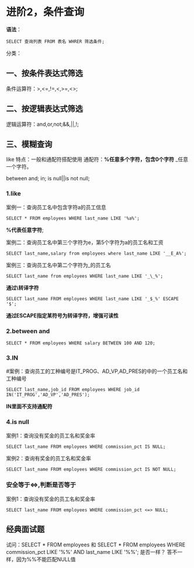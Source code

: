 # 进阶2，条件查询

**语法**：
```mysql
SELECT 查询列表 FROM 表名 WHRER 筛选条件;
```

分类：
## 一、按条件表达式筛选
条件运算符：>,<=,!=,<,>=,<>;
## 二、按逻辑表达式筛选
逻辑运算符：and,or,not;&&,||,!;
## 三、模糊查询
like
特点：一般和通配符搭配使用
通配符：**%任意多个字符，包含0个字符**
        _任意一个字符。

between and;
in;
is null||is not null;

### 1.like

案例一：查询员工名中包含字符a的员工信息
```mysql
SELECT * FROM employees WHERE last_name LIKE '%a%';
```
**%代表任意字符**;

案例二：查询员工名中第三个字符为e，第5个字符为a的员工名和工资
```mysql
SELECT last_name,salary from employees where last_name LIKE '__E_A%';
```

案例三：查询员工名中第二个字符为_的员工名
```mysql
SELECT last_name from employees WHERE last_name LIKE '_\_%';
```
**通过\转译字符**
```mysql
SELECT last_name FROM employees WHERE last_name LIKE '_$_%' ESCAPE '$';
```
**通过ESCAPE指定某符号为转译字符，增强可读性**

### 2.between and
```mysql
SELECT * FROM employees WHERE salary BETWEEN 100 AND 120;
```

### 3.IN
#案例：查询员工的工种编号是IT_PROG、AD_VP,AD_PRES的中的一个员工名和工种编号
```mysql
SELECT last_name,job_id FROM employees WHERE job_id IN('IT_PROG','AD_VP','AD_PRES');
```
**IN里面不支持通配符**

### 4.is null
案例1：查询没有奖金的员工名和奖金率
```mysql
SELECT last_name FROM employees WHERE commission_pct IS NULL;
```

案例2：查询有奖金的员工名和奖金率
```mysql
SELECT last_name FROM employees WHERE commission_pct IS NOT NULL;
```

### 安全等于<=>,判断是否等于
案例1：查询没有奖金的员工名和奖金率
```mysql
SELECT last_name FROM employees WHERE commission_pct <=> NULL;
```

## 经典面试题
试问：SELECT * FROM employees 和
      SELECT * FROM employees WHERE commission_pct LIKE '%%' AND last_name LIKE '%%';
是否一样？
答不一样，因为%%不能匹配NULL值
